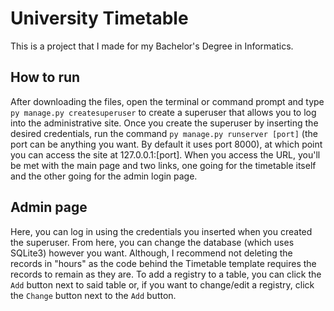 # University Timetable
This is a project that I made for my Bachelor's Degree in Informatics.

## How to run
After downloading the files, open the terminal or command prompt and type `py manage.py createsuperuser` to create a superuser that allows you to log into the administrative site.
Once you create the superuser by inserting the desired credentials, run the command `py manage.py runserver [port]` (the port can be anything you want. By default it uses port 8000), at which point you can access the site at 127.0.0.1:[port].
When you access the URL, you'll be met with the main page and two links, one going for the timetable itself and the other going for the admin login page.

## Admin page
Here, you can log in using the credentials you inserted when you created the superuser. From here, you can change the database (which uses SQLite3) however you want. Although, I recommend not deleting the records in "hours" as the code behind the Timetable template requires the records to remain as they are. To add a registry to a table, you can click the `Add` button next to said table or, if you want to change/edit a registry, click the `Change` button next to the `Add` button.
